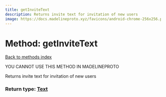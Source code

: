```yaml
---
title: getInviteText
description: Returns invite text for invitation of new users
image: https://docs.madelineproto.xyz/favicons/android-chrome-256x256.png
---
```

# Method: getInviteText  
[Back to methods index](index.md)


YOU CANNOT USE THIS METHOD IN MADELINEPROTO


Returns invite text for invitation of new users



### Return type: [Text](../types/Text.md)

